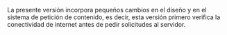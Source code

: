 La presente versión incorpora pequeños cambios en el diseño y en el sistema de petición de contenido, es decir, esta versión primero verifica la conectividad de internet antes de pedir solicitudes al servidor.